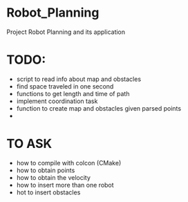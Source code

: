 # Robot_Planning
Project Robot Planning and its application


# TODO:
  - script to read info about map and obstacles 
  - find space traveled in one second
  - functions to get length and time of path
  - implement coordination task
  - function to create map and obstacles given parsed points
  - 

# TO ASK
  - how to compile with colcon (CMake)
  - how to obtain points
  - how to obtain the velocity
  - how to insert more than one robot 
  - hot to insert obstacles
